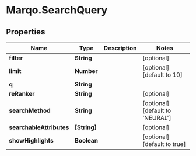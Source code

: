 # Marqo.SearchQuery

## Properties
Name | Type | Description | Notes
------------ | ------------- | ------------- | -------------
**filter** | **String** |  | [optional] 
**limit** | **Number** |  | [optional] [default to 10]
**q** | **String** |  | 
**reRanker** | **String** |  | [optional] 
**searchMethod** | **String** |  | [optional] [default to &#x27;NEURAL&#x27;]
**searchableAttributes** | **[String]** |  | [optional] 
**showHighlights** | **Boolean** |  | [optional] [default to true]
